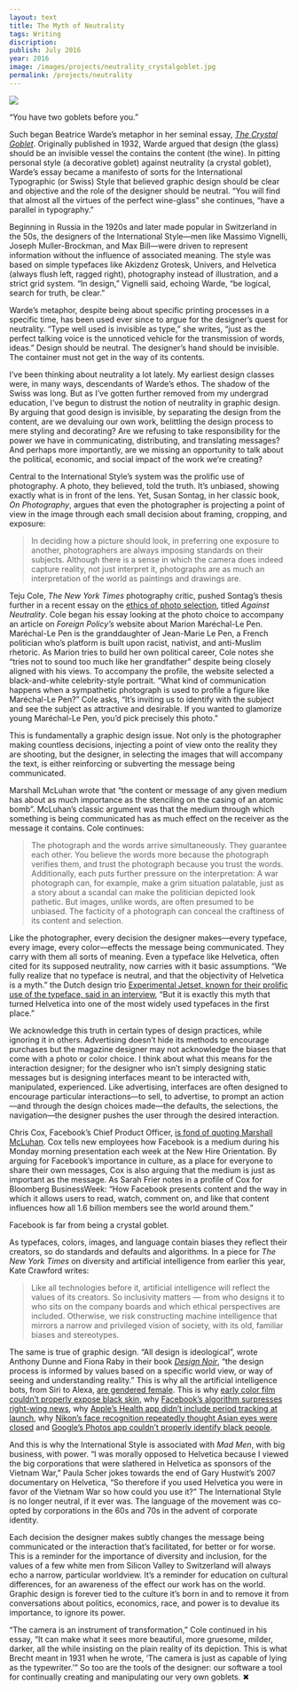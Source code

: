 ```yaml
---
layout: text
title: The Myth of Neutrality
tags: Writing
discription:
publish: July 2016
year: 2016
image: /images/projects/neutrality_crystalgoblet.jpg
permalink: /projects/neutrality
---
```


<img src="/images/projects/neutrality_crystalgoblet.jpg">

<p>“You have two goblets before you.”</p>

<p>Such began Beatrice Warde’s metaphor in her seminal essay, <a href="http://www.arts.ucsb.edu/faculty/reese/classes/artistsbooks/Beatrice%20Warde,%20The%20Crystal%20Goblet.pdf"><em>The Crystal Goblet</em></a>. Originally published in 1932, Warde argued that design (the glass) should be an invisible vessel the contains the content (the wine). In pitting personal style (a decorative goblet) against neutrality (a crystal goblet), Warde’s essay became a manifesto of sorts for the International Typographic (or Swiss) Style that believed graphic design should be clear and objective and the role of the designer should be neutral. “You will find that almost all the virtues of the perfect wine-glass” she continues, “have a parallel in typography.”</p>

<p>Beginning in Russia in the 1920s and later made popular in Switzerland in the 50s, the designers of the International Style—men like Massimo Vignelli, Joseph Muller-Brockman, and Max Bill—were driven to represent information without the influence of associated meaning. The style was based on simple typefaces like Akizdenz Grotesk, Univers, and Helvetica (always flush left, ragged right), photography instead of illustration, and a strict grid system. “In design,” Vignelli said, echoing Warde, “be logical, search for truth, be clear.”</p>

<p>Warde’s metaphor, despite being about specific printing processes in a specific time, has been used ever since to argue for the designer’s quest for neutrality. “Type well used is invisible as type,” she writes, “just as the perfect talking voice is the unnoticed vehicle for the transmission of words, ideas.” Design should be neutral. The designer’s hand should be invisible. The container must not get in the way of its contents.</p>

<p>I’ve been thinking about neutrality a lot lately. My earliest design classes were, in many ways, descendants of Warde’s ethos. The shadow of the Swiss was long. But as I’ve gotten further removed from my undergrad education, I’ve begun to distrust the notion of neutrality in graphic design. By arguing that good design is invisible, by separating the design from the content, are we devaluing our own work, belittling the design process to mere styling and decorating? Are we refusing to take responsibility for the power we have in communicating, distributing, and translating messages? And perhaps more importantly, are we missing an opportunity to talk about the political, economic, and social impact of the work we’re creating?</p>

<p>Central to the International Style’s system was the prolific use of photography. A photo, they believed, told the truth. It’s unbiased, showing exactly what is in front of the lens. Yet, Susan Sontag, in her classic book, <em>On Photography</em>, argues that even the photographer is projecting a point of view in the image through each small decision about framing, cropping, and exposure:</p>

<blockquote>
<p>In deciding how a picture should look, in preferring one exposure to another, photographers are always imposing standards on their subjects. Although there is a sense in which the camera does indeed capture reality, not just interpret it, photographs are as much an interpretation of the world as paintings and drawings are.</p>
</blockquote>

<p>Teju Cole, <em>The New York Times</em> photography critic, pushed Sontag’s thesis further in a recent essay on the <a href="http://www.nytimes.com/2016/01/17/magazine/against-neutrality.html?_r=2">ethics of photo selection</a>, titled <em>Against Neutrality</em>. Cole began his essay looking at the photo choice to accompany an article on <em>Foreign Policy’s</em> website about Marion Maréchal-Le Pen. Maréchal-Le Pen is the granddaughter of Jean-Marie Le Pen, a French politician who’s platform is built upon racist, nativist, and anti-Muslim rhetoric. As Marion tries to build her own political career, Cole notes she “tries not to sound too much like her grandfather” despite being closely aligned with his views. To accompany the profile, the website selected a black-and-white celebrity-style portrait. “What kind of communication happens when a sympathetic photograph is used to profile a figure like Maréchal-Le Pen?” Cole asks, “It’s inviting us to identify with the subject and see the subject as attractive and desirable. If you wanted to glamorize young Maréchal-Le Pen, you’d pick precisely this photo.”</p>

<p>This is fundamentally a graphic design issue. Not only is the photographer making countless decisions, injecting a point of view onto the reality they are shooting, but the designer, in selecting the images that will accompany the text, is either reinforcing or subverting the message being communicated.</p>

<p>Marshall McLuhan wrote that “the content or message of any given medium has about as much importance as the stenciling on the casing of an atomic bomb”. McLuhan’s classic argument was that the medium through which something is being communicated has as much effect on the receiver as the message it contains. Cole continues:</p>

<blockquote>
<p>The photograph and the words arrive simultaneously. They guarantee each other. You believe the words more because the photograph verifies them, and trust the photograph because you trust the words. Additionally, each puts further pressure on the interpretation: A war photograph can, for example, make a grim situation palatable, just as a story about a scandal can make the politician depicted look pathetic. But images, unlike words, are often presumed to be unbiased. The facticity of a photograph can conceal the craftiness of its content and selection.</p>
</blockquote>

<p>Like the photographer, every decision the designer makes—every typeface, every image, every color—effects the message being communicated. They carry with them all sorts of meaning. Even a typeface like Helvetica, often cited for its supposed neutrality, now carries with it basic assumptions. “We fully realize that no typeface is neutral, and that the objectivity of Helvetica is a myth.” the Dutch design trio <a href="http://www.experimentaljetset.nl/archive/helveticanism">Experimental Jetset, known for their prolific use of the typeface, said in an interview</a>, “But it is exactly this myth that turned Helvetica into one of the most widely used typefaces in the first place.”</p>

<p>We acknowledge this truth in certain types of design practices, while ignoring it in others. Advertising doesn’t hide its methods to encourage purchases but the magazine designer may not acknowledge the biases that come with a photo or color choice. I think about what this means for the interaction designer; for the designer who isn’t simply designing static messages but is designing interfaces meant to be interacted with, manipulated, experienced. Like advertising, interfaces are often designed to encourage particular interactions—to sell, to advertise, to prompt an action—and through the design choices made—the defaults, the selections, the navigation—the designer pushes the user through the desired interaction.</p>
<p>Chris Cox, Facebook’s Chief Product Officer, <a href="http://www.bloomberg.com/features/2016-facebook-reactions-chris-cox/">is fond of quoting Marshall McLuhan</a>. Cox tells new employees how Facebook is a medium during his Monday morning presentation each week at the New Hire Orientation. By arguing for Facebook’s importance in culture, as a place for everyone to share their own messages, Cox is also arguing that the medium is just as important as the message. As Sarah Frier notes in a profile of Cox for Bloomberg BusinessWeek: “How Facebook presents content and the way in which it allows users to read, watch, comment on, and like that content influences how all 1.6 billion members see the world around them.”</p>

<p>Facebook is far from being a crystal goblet.</p>

<p>As typefaces, colors, images, and language contain biases they reflect their creators, so do standards and defaults and algorithms. In a piece for <em>The New York Times</em> on diversity and artificial intelligence from earlier this year, Kate Crawford writes:</p>

<blockquote>
<p>Like all technologies before it, artificial intelligence will reflect the values of its creators. So inclusivity matters — from who designs it to who sits on the company boards and which ethical perspectives are included. Otherwise, we risk constructing machine intelligence that mirrors a narrow and privileged vision of society, with its old, familiar biases and stereotypes.</p>
</blockquote>

<p>The same is true of graphic design. “All design is ideological”, wrote Anthony Dunne and Fiona Raby in their book <a href="https://www.amazon.com/Design-Noir-Secret-Electronic-Objects/dp/3764365668/ref=sr_1_4?ie=UTF8&qid=1468626924&sr=8-4&keywords=dunne+and+raby"><em>Design Noir</em></a>, “the design process is informed by values based on a specific world view, or way of seeing and understanding reality.” This is why all the artificial intelligence bots, from Siri to Alexa, <a href="http://aworkinglibrary.com/writing/bots/">are gendered female</a>. This is why <a href="http://priceonomics.com/how-photography-was-optimized-for-white-skin/">early color film couldn’t properly expose black skin</a>, why <a href="http://www.nytimes.com/2016/05/21/technology/facebook-trending-list-skewed-by-individual-judgment-not-institutional-bias.html">Facebook’s algorithm surpresses right-wing news</a>, why <a href="http://www.theverge.com/2014/9/25/6844021/apple-promised-an-expansive-health-app-so-why-cant-i-track">Apple’s Health app didn’t include period tracking at launch</a>, why <a href="https://thesocietypages.org/socimages/2009/05/29/nikon-camera-says-asians-are-always-blinking/">Nikon’s face recognition repeatedly thought Asian eyes were closed</a> and <a href="http://fusion.net/story/159736/google-photos-identified-black-people-as-gorillas-but-racist-software-isnt-new/">Google’s Photos app couldn’t properly identify black people</a>.</p>

<p>And this is why the International Style is associated with <em>Mad Men</em>, with big business, with power. “I was morally opposed to Helvetica because I viewed the big corporations that were slathered in Helvetica as sponsors of the Vietnam War,” Paula Scher jokes towards the end of Gary Hustwit’s 2007 documentary on Helvetica, “So therefore if you used Helvetica you were in favor of the Vietnam War so how could you use it?” The International Style is no longer neutral, if it ever was. The language of the movement was co-opted by corporations in the 60s and 70s in the advent of corporate identity.</p>

<p>Each decision the designer makes subtly changes the message being communicated or the interaction that’s facilitated, for better or for worse. This is a reminder for the importance of diversity and inclusion, for the values of a few white men from Silicon Valley to Switzerland will always echo a narrow, particular worldview. It’s a reminder for education on cultural differences, for an awareness of the effect our work has on the world. Graphic design is forever tied to the culture it’s born in and to remove it from conversations about politics, economics, race, and power is to devalue its importance, to ignore its power.</p>

<p>“The camera is an instrument of transformation,” Cole continued in his essay, “It can make what it sees more beautiful, more gruesome, milder, darker, all the while insisting on the plain reality of its depiction. This is what Brecht meant in 1931 when he wrote, ‘The camera is just as capable of lying as the typewriter.’” So too are the tools of the designer: our software a tool for continually creating and manipulating our very own goblets. &#10006;</p>
